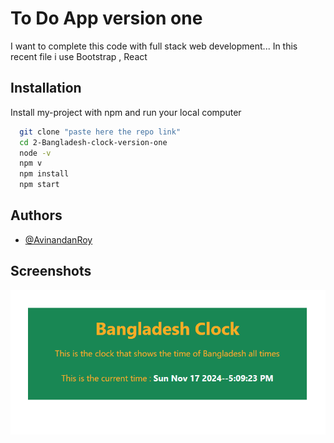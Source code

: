 
# To Do App version one 

I want to complete this code with full stack web development...
In this recent file i use Bootstrap , React 

## Installation

Install my-project with npm and run your local computer

```bash
  git clone "paste here the repo link"
  cd 2-Bangladesh-clock-version-one 
  node -v 
  npm v 
  npm install
  npm start  
```


## Authors

- [@AvinandanRoy](https://www.github.com/AvinandanRoy)

## Screenshots

![App Screenshot](./src/assets/Screenshot%202024-11-17%20171623.png)


